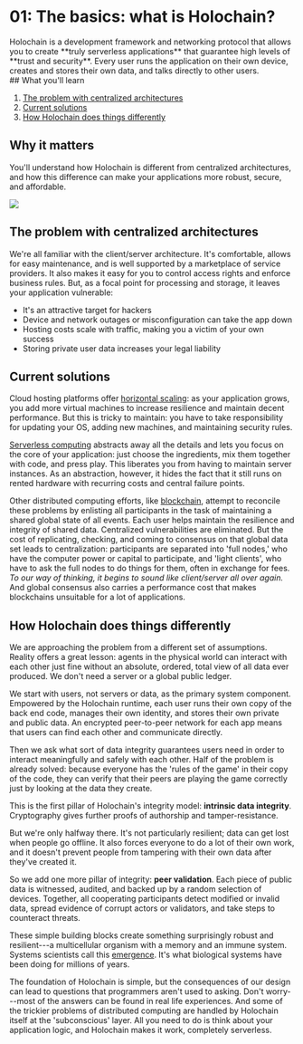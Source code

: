 # 01: The basics: what is Holochain?

<div class="coreconcepts-intro" markdown=1>
Holochain is a development framework and networking protocol that allows you to create **truly serverless applications** that guarantee high levels of **trust and security**. Every user runs the application on their own device, creates and stores their own data, and talks directly to other users.
</div>

<div class="coreconcepts-orientation" markdown=1>
## What you'll learn

1. [The problem with centralized architectures](#the-problem-with-centralized-architectures)
2. [Current solutions](#current-solutions)
3. [How Holochain does things differently](#how-holochain-does-things-differently)

## Why it matters

You'll understand how Holochain is different from centralized architectures, and how this difference can make your applications more robust, secure, and affordable.
</div>

![](https://i.imgur.com/lC0Ylue.png)

## The problem with centralized architectures

We're all familiar with the client/server architecture. It's comfortable, allows for easy maintenance, and is well supported by a marketplace of service providers. It also makes it easy for you to control access rights and enforce business rules. But, as a focal point for processing and storage, it leaves your application vulnerable:

* It's an attractive target for hackers
* Device and network outages or misconfiguration can take the app down
* Hosting costs scale with traffic, making you a victim of your own success
* Storing private user data increases your legal liability

## Current solutions

Cloud hosting platforms offer [horizontal scaling](https://en.wikipedia.org/wiki/Scalability#Horizontal): as your application grows, you add more virtual machines to increase resilience and maintain decent performance. But this is tricky to maintain: you have to take responsibility for updating your OS, adding new machines, and maintaining security rules.

[Serverless computing](https://en.wikipedia.org/wiki/Serverless_computing) abstracts away all the details and lets you focus on the core of your application: just choose the ingredients, mix them together with code, and press play. This liberates you from having to maintain server instances. As an abstraction, however, it hides the fact that it still runs on rented hardware with recurring costs and central failure points.

Other distributed computing efforts, like [blockchain](https://en.wikipedia.org/wiki/Blockchain), attempt to reconcile these problems by enlisting all participants in the task of maintaining a shared global state of all events. Each user helps maintain the resilience and integrity of shared data. Centralized vulnerabilities are eliminated. But the cost of replicating, checking, and coming to consensus on that global data set leads to centralization: participants are separated into 'full nodes,' who have the computer power or capital to participate, and 'light clients', who have to ask the full nodes to do things for them, often in exchange for fees. _To our way of thinking, it begins to sound like client/server all over again._ And global consensus also carries a performance cost that makes blockchains unsuitable for a lot of applications.

## How Holochain does things differently

We are approaching the problem from a different set of assumptions. Reality offers a great lesson: agents in the physical world can interact with each other just fine without an absolute, ordered, total view of all data ever produced. We don't need a server or a global public ledger.

We start with users, not servers or data, as the primary system component. Empowered by the Holochain runtime, each user runs their own copy of the back end code, manages their own identity, and stores their own private and public data. An encrypted peer-to-peer network for each app means that users can find each other and communicate directly.

Then we ask what sort of data integrity guarantees users need in order to interact meaningfully and safely with each other. Half of the problem is already solved: because everyone has the 'rules of the game' in their copy of the code, they can verify that their peers are playing the game correctly just by looking at the data they create.

This is the first pillar of Holochain's integrity model: **intrinsic data integrity**. Cryptography gives further proofs of authorship and tamper-resistance.

But we're only halfway there. It's not particularly resilient; data can get lost when people go offline. It also forces everyone to do a lot of their own work, and it doesn't prevent people from tampering with their own data after they've created it.

So we add one more pillar of integrity: **peer validation**. Each piece of public data is witnessed, audited, and backed up by a random selection of devices. Together, all cooperating participants detect modified or invalid data, spread evidence of corrupt actors or validators, and take steps to counteract threats.

These simple building blocks create something surprisingly robust and resilient---a multicellular organism with a memory and an immune system. Systems scientists call this [emergence](https://en.wikipedia.org/wiki/Emergence). It's what biological systems have been doing for millions of years.

The foundation of Holochain is simple, but the consequences of our design can lead to questions that programmers aren't used to asking. Don't worry---most of the answers can be found in real life experiences. And some of the trickier problems of distributed computing are handled by Holochain itself at the 'subconscious' layer. All you need to do is think about your application logic, and Holochain makes it work, completely serverless.